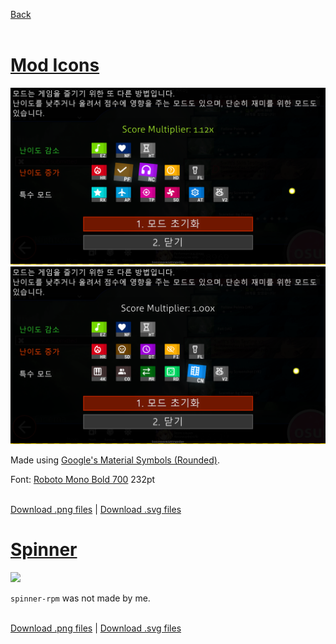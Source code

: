 [Back](https://github.com/Aki0302/skins/blob/main/README.md)<br><br>

# [Mod Icons](https://github.com/Aki0302/skins/raw/main/elements/mod-icons/png.zip)

[![](https://github.com/Aki0302/skins/raw/main/images/Mod%20Icons%201.png)](https://github.com/Aki0302/skins/raw/main/elements/mod-icons/png.zip)
[![](https://github.com/Aki0302/skins/raw/main/images/Mod%20Icons%202.png)](https://github.com/Aki0302/skins/raw/main/elements/mod-icons/png.zip)

Made using [Google's Material Symbols (Rounded)](https://fonts.google.com/icons?icon.style=Rounded&icon.set=Material+Symbols).

Font: [Roboto Mono Bold 700](https://fonts.google.com/specimen/Roboto+Mono) 232pt<br><br>

[Download .png files](https://github.com/Aki0302/skins/raw/main/elements/mod-icons/png.zip) | [Download .svg files](https://github.com/Aki0302/skins/raw/main/elements/mod-icons/svg.zip)

<!----------------------------------------------------------------------------------------------------------------------------->

# [Spinner](https://github.com/Aki0302/skins/raw/main/elements/spinner/png.zip)

[![](https://github.com/Aki0302/skins/raw/main/images/Spinner.gif)](https://github.com/Aki0302/skins/raw/main/elements/spinner/png.zip)

`spinner-rpm` was not made by me.<br><br>

[Download .png files](https://github.com/Aki0302/skins/raw/main/elements/spinner/png.zip) | [Download .svg files](https://github.com/Aki0302/skins/raw/main/elements/spinner/svg.zip)